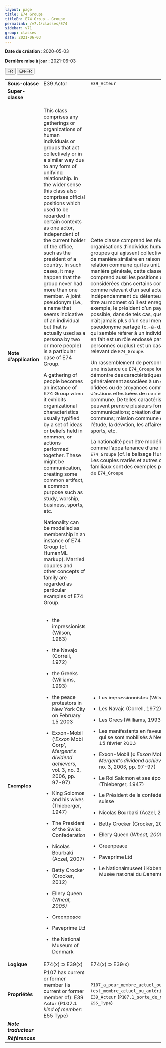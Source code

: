 ```yaml
---
layout: page
title: E74 Groupe
titleEn: E74 Group - Groupe
permalink: /v7.1/classes/E74
sidebar: v71
group: classes
date: 2021-06-03
---
```


**Date de création** : 2020-05-03

**Dernière mise à jour** : 2021-06-03

<div class="lang-buttons">
  <button id="fr" class="activate">FR</button>
  <button id="en-fr">EN-FR</button>
</div>

<table>
<tbody>
<tr>
<td><strong>Sous-classe</strong></td>
<td class="en">E39 Actor</td>
<td><code class="language-plaintext highlighter-rouge">E39_Acteur</code></td>
</tr>
<tr>
<td><strong>Super-classe</strong></td>
<td class="en"></td>
<td></td>
</tr>
<tr>
<td><strong>Note d’application</strong></td>
<td class="en"><p>This class comprises any gatherings or organizations of human individuals or groups that act collectively or in a similar way due to any form of unifying relationship. In the wider sense this class also comprises official positions which used to be regarded in certain contexts as one actor, independent of the current holder of the office, such as the president of a country. In such cases, it may happen that the group never had more than one member. A joint pseudonym (i.e., a name that seems indicative of an individual but that is actually used as a persona by two or more people) is a particular case of E74 Group.</p>
<p>A gathering of people becomes an instance of E74 Group when it exhibits organizational characteristics usually typified by a set of ideas or beliefs held in common, or actions performed together. These might be communication, creating some common artifact, a common purpose such as study, worship, business, sports, etc.</p>
<p>Nationality can be modelled as membership in an instance of E74 Group (cf. HumanML markup). Married couples and other concepts of family are regarded as particular examples of E74 Group.</p></td>
<td><p>Cette classe comprend les réunions ou organisations d’individus humains ou de groupes qui agissent collectivement et de manière similaire en raison d’une relation commune qui les unit. De manière générale, cette classe comprend aussi les positions officielles considérées dans certains contextes comme relevant d’un seul acteur, indépendamment du détenteur actuel du titre au moment où il est enregistré (par exemple, le président d’un pays). Il est possible, dans de tels cas, que le groupe n’ait jamais plus d’un seul membre. Un pseudonyme partagé (c.-à-d. un nom qui semble référer à un individu, mais qui en fait est un rôle endossé par deux personnes ou plus) est un cas particulier relevant de <code class="language-plaintext highlighter-rouge">E74_Groupe</code>.</p>
<p>Un rassemblement de personnes devient une instance de <code class="language-plaintext highlighter-rouge">E74_Groupe</code> lorsqu’il démontre des caractéristiques généralement associées à un ensemble d’idées ou de croyances communes, ou d’actions effectuées de manière commune. De telles caractéristiques peuvent prendre plusieurs formes : communications; création d’artéfacts communs; mission commune comme l’étude, la dévotion, les affaires, les sports, etc.</p>
<p>La nationalité peut être modélisée comme l’appartenance d’une instance de <code class="language-plaintext highlighter-rouge">E74_Groupe</code> (cf. le balisage HumanML). Les couples mariés et autres concepts familiaux sont des exemples particuliers de <code class="language-plaintext highlighter-rouge">E74_Groupe</code>.</p></td>
</tr>
<tr>
<td><strong>Exemples</strong></td>
<td class="en"><ul>
<li>
<p>the impressionists (Wilson, 1983)</p>
</li>
<li>
<p>the Navajo (Correll, 1972)</p>
</li>
<li>
<p>the Greeks (Williams, 1993)</p>
</li>
<li>
<p>the peace protestors in New York City on February 15 2003</p>
</li>
<li>
<p>Exxon-Mobil (‘<em>Exxon</em> Mobil Corp’, <em>Mergent's dividend achievers</em>, vol. 3, no. 3, 2006, pp. 97-97)</p>
</li>
<li>
<p>King Solomon and his wives (Thieberger, 1947)</p>
</li>
<li>
<p>The President of the Swiss Confederation</p>
</li>
<li>
<p>Nicolas Bourbaki (Aczel, 2007)</p>
</li>
<li>
<p>Betty Crocker (Crocker, 2012)</p>
</li>
<li>
<p>Ellery Queen (<em>Wheat, 2005)</em></p>
</li>
<li>
<p>Greenpeace</p>
</li>
<li>
<p>Paveprime Ltd</p>
</li>
<li>
<p>the National Museum of Denmark</p>
</li>
</ul></td>
<td><ul>
<li>
<p>Les impressionnistes (Wilson, 1983)</p>
</li>
<li>
<p>Les Navajo (Correll, 1972)</p>
</li>
<li>
<p>Les Grecs (Williams, 1993)</p>
</li>
<li>
<p>Les manifestants en faveur de la paix qui se sont mobilisés à New York le 15 février 2003</p>
</li>
<li>
<p>Exxon-Mobil (« <em>Exxon</em> Mobil Corp », <em>Mergent's dividend achievers</em>, vol. 3, no. 3, 2006, pp. 97-97)</p>
</li>
<li>
<p>Le Roi Salomon et ses épouses (Thieberger, 1947)</p>
</li>
<li>
<p>Le Président de la confédération suisse</p>
</li>
<li>
<p>Nicolas Bourbaki (Aczel, 2007)</p>
</li>
<li>
<p>Betty Crocker (Crocker, 2012)</p>
</li>
<li>
<p>Ellery Queen (<em>Wheat, 2005)</em></p>
</li>
<li>
<p>Greenpeace</p>
</li>
<li>
<p>Paveprime Ltd</p>
</li>
<li>
<p>Le Nationalmuseet i København / Le Musée national du Danemark</p>
</li>
</ul></td>
</tr>
<tr>
<td><strong>Logique</strong></td>
<td class="en">E74(x) ⊃ E39(x)</td>
<td>E74(x) ⊃ E39(x)</td>
</tr>
<tr>
<td><strong>Propriétés</strong></td>
<td class="en"><span class="underline">P107</span> has current or former member (is current or former member of): <span class="underline">E39</span> Actor (P107.1 <em>kind of member</em>: <span class="underline">E55</span> Type)</td>
<td><code class="language-plaintext highlighter-rouge">P107_a_pour_membre_actuel_ou_antérieur (est_membre_actuel_ou_antérieur_de)</code> : <code class="language-plaintext highlighter-rouge">E39_Acteur</code> (<code class="language-plaintext highlighter-rouge">P107.1_sorte_de_membre</code> : <code class="language-plaintext highlighter-rouge">E55_Type</code>)</td>
</tr>
<tr>
<td><strong><em>Note traducteur</em></strong></td>
<td colspan="2"></td>
</tr>
<tr>
<td><strong><em>Références</em></strong></td>
<td colspan="2"></td>
</tr>
</tbody>
</table>

